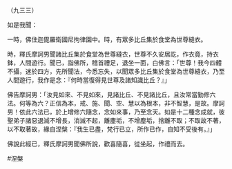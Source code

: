 （九三三）

如是我聞：

一時，佛住迦毘羅衛國尼拘律園中。時，有眾多比丘集於食堂為世尊縫衣。

時，釋氏摩訶男聞諸比丘集於食堂為世尊縫衣，世尊不久安居訖，作衣竟，持衣鉢，人間遊行。聞已，詣佛所，稽首禮足，退坐一面，白佛言：「世尊！我今四體不攝，迷於四方，先所聞法，今悉忘失，以聞眾多比丘集於食堂為世尊縫衣，乃至人間遊行，我作是念：『何時當復得見世尊及諸知識比丘？』」

佛告摩訶男：「汝見如來、不見如來，見諸比丘、不見諸比丘，且汝常當勤修六法。何等為六？正信為本，戒、施、聞、空、慧以為根本，非不智慧，是故。摩訶男！依此六法已，於上增修六隨念，念如來事，乃至念天。如是十二種念成就，彼聖弟子諸惡退減不增長，消滅不起，離塵垢，不增塵垢，捨離不取；不取故不著，以不取著故，緣自涅槃：『我生已盡，梵行已立，所作已作，自知不受後有。』」

佛說此經已，釋氏摩訶男聞佛所說，歡喜隨喜，從坐起，作禮而去。




#涅槃
